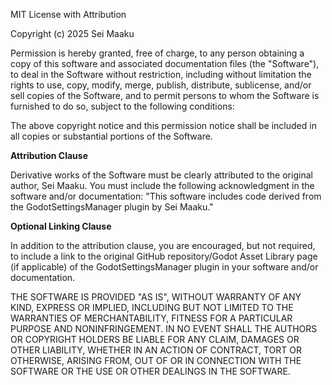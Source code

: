 MIT License with Attribution

Copyright (c) 2025 Sei Maaku

Permission is hereby granted, free of charge, to any person obtaining a copy
of this software and associated documentation files (the "Software"), to deal
in the Software without restriction, including without limitation the rights
to use, copy, modify, merge, publish, distribute, sublicense, and/or sell
copies of the Software, and to permit persons to whom the Software is
furnished to do so, subject to the following conditions:

The above copyright notice and this permission notice shall be included in all
copies or substantial portions of the Software.

**Attribution Clause**

Derivative works of the Software must be clearly attributed to the original author, Sei Maaku. You must include the following acknowledgment in the software and/or documentation:
"This software includes code derived from the GodotSettingsManager plugin by Sei Maaku."

**Optional Linking Clause**

In addition to the attribution clause, you are encouraged, but not required, to include a link to the original GitHub repository/Godot Asset Library page (if applicable) of the GodotSettingsManager plugin in your software and/or documentation.

THE SOFTWARE IS PROVIDED "AS IS", WITHOUT WARRANTY OF ANY KIND, EXPRESS OR
IMPLIED, INCLUDING BUT NOT LIMITED TO THE WARRANTIES OF MERCHANTABILITY,
FITNESS FOR A PARTICULAR PURPOSE AND NONINFRINGEMENT. IN NO EVENT SHALL THE
AUTHORS OR COPYRIGHT HOLDERS BE LIABLE FOR ANY CLAIM, DAMAGES OR OTHER
LIABILITY, WHETHER IN AN ACTION OF CONTRACT, TORT OR OTHERWISE, ARISING FROM,
OUT OF OR IN CONNECTION WITH THE SOFTWARE OR THE USE OR OTHER DEALINGS IN THE
SOFTWARE.